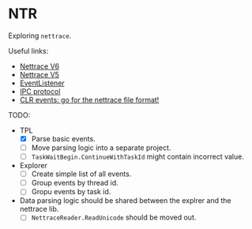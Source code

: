 # NTR

Exploring `nettrace`.

Useful links:
* [Nettrace V6](https://github.com/microsoft/perfview/blob/main/src/TraceEvent/EventPipe/NetTraceFormat.md)
* [Nettrace V5](https://github.com/microsoft/perfview/blob/main/src/TraceEvent/EventPipe/NetTraceFormat_v5.md)
* [EventListener](https://learn.microsoft.com/en-us/dotnet/api/system.diagnostics.tracing.eventlistener?view=net-9.0)
* [IPC protocol](https://github.com/dotnet/diagnostics/blob/main/documentation/design-docs/ipc-protocol.md)
* [CLR events: go for the nettrace file format!](https://chnasarre.medium.com/clr-events-go-for-the-nettrace-file-format-6b363364c2a3)

TODO:
- TPL
    - [x] Parse basic events.
    - [ ] Move parsing logic into a separate project.
    - [ ] `TaskWaitBegin.ContinueWithTaskId` might contain incorrect value.
- Explorer
    - [ ] Create simple list of all events.
    - [ ] Group events by thread id.
    - [ ] Gropu events by task id.
- Data parsing logic should be shared between the explrer and the nettrace lib.
    - [ ] `NettraceReader.ReadUnicode` should be moved out.
